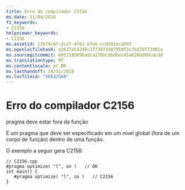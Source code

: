 ```yaml
---
title: Erro do compilador C2156
ms.date: 11/04/2016
f1_keywords:
- C2156
helpviewer_keywords:
- C2156
ms.assetid: 136f9c67-2c27-4f61-b7e6-ccd202eca697
ms.openlocfilehash: e2637a54249c37f3872d87959f2cf6d7bf73481e
ms.sourcegitcommit: 6052185696adca270bc9bdbec45a626dd89cdcdd
ms.translationtype: MT
ms.contentlocale: pt-BR
ms.lasthandoff: 10/31/2018
ms.locfileid: "50532568"
---
```

# <a name="compiler-error-c2156"></a>Erro do compilador C2156

pragma deve estar fora da função

É um pragma que deve ser especificado em um nível global (fora de um corpo de função) dentro de uma função.

O exemplo a seguir gera C2156:

```
// C2156.cpp
#pragma optimize( "l", on )   // OK
int main() {
   #pragma optimize( "l", on )   // C2156
}
```